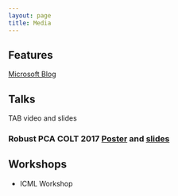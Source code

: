 ```yaml
---
layout: page
title: Media
---
```


## Features
[Microsoft Blog](https://blogs.microsoft.com/next/2017/06/29/ais-big-leap-tiny-devices-opens-world-possibilities/)
 
## Talks
 TAB video and slides

 ### Robust PCA COLT 2017 [Poster](files/robustpca-colt-poster.pdf) and [slides](files/robustpca-colt-slides.pptx)

## Workshops
- ICML Workshop
